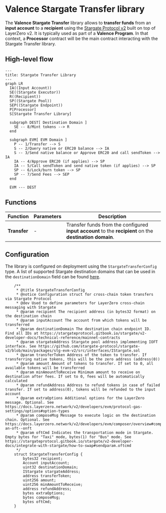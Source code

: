 # Valence Stargate Transfer library

The **Valence Stargate Transfer** library allows to **transfer funds** from an **input account** to a **recipient** using the [Stargate Protocol v2](https://stargateprotocol.gitbook.io/stargate/v2-developer-docs) built on top of LayerZero v2. It is typically used as part of a **Valence Program**. In that context, a **Processor** contract will be the main contract interacting with the Stargate Transfer library.

## High-level flow

```mermaid
---
title: Stargate Transfer Library
---
graph LR
  IA((Input Account))
  SE((Stargate Executor))
  R((Recipient))
  SP((Stargate Pool))
  SEP((Stargate Endpoint))
  P[Processor]
  S[Stargate Transfer Library]

  subgraph DEST[ Destination Domain ]
    SE -- 8/Mint tokens --> R
  end

  subgraph EVM[ EVM Domain ]
    P -- 1/Transfer --> S
    S -- 2/Query native or ERC20 balance --> IA
    S -- 3/Send native balance or Approve ERC20 and call sendToken --> IA
    IA -- 4/Approve ERC20 (if applies) --> SP
    IA -- 5/Call sendToken and send native token (if applies) --> SP
    SP -- 6/Lock/burn token --> SP
    SP -- 7/Send Fees --> SEP
  end

  EVM --- DEST
```

## Functions

| Function     | Parameters | Description                                                                                                   |
| ------------ | ---------- | ------------------------------------------------------------------------------------------------------------- |
| **Transfer** | -          | Transfer funds from the configured **input account** to the **recipient** on the **destination domain**. |

## Configuration

The library is configured on deployment using the `StargateTransferConfig` type. A list of supported Stargate destination domains that can be used in the `destinationDomain` field can be found [here](https://stargateprotocol.gitbook.io/stargate/v2-developer-docs/technical-reference/mainnet-contracts).

```solidity
    /**
     * @title StargateTransferConfig
     * @notice Configuration struct for cross-chain token transfers via Stargate Protocol
     * @dev Used to define parameters for LayerZero cross-chain messaging with Stargate
     * @param recipient The recipient address (in bytes32 format) on the destination chain
     * @param inputAccount The account from which tokens will be transferred
     * @param destinationDomain The destination chain endpoint ID. Find all IDs at https://stargateprotocol.gitbook.io/stargate/v2-developer-docs/technical-reference/mainnet-contracts
     * @param stargateAddress Stargate pool address implementing IOFT interface. See https://github.com/stargate-protocol/stargate-v2/blob/main/packages/stg-evm-v2/src/interfaces/IStargate.sol
     * @param transferToken Address of the token to transfer. If transferring native tokens, this will be the zero address (address(0))
     * @param amount Amount of tokens to transfer. If set to 0, all available tokens will be transferred
     * @param minAmountToReceive Minimum amount to receive on destination after fees. If set to 0, fees will be automatically calculated
     * @param refundAddress Address to refund tokens in case of failed transfer. If set to address(0), tokens will be refunded to the input account
     * @param extraOptions Additional options for the LayerZero message. Optional. See https://docs.layerzero.network/v2/developers/evm/protocol-gas-settings/options#option-types
     * @param composeMsg Message to execute logic on the destination chain. Optional. See https://docs.layerzero.network/v2/developers/evm/composer/overview#composing-an-oft--onft
     * @param oftCmd Indicates the transportation mode in Stargate. Empty bytes for "Taxi" mode, bytes(1) for "Bus" mode. See https://stargateprotocol.gitbook.io/stargate/v2-developer-docs/integrate-with-stargate/how-to-swap#sendparam.oftcmd
     */
    struct StargateTransferConfig {
        bytes32 recipient;
        Account inputAccount;
        uint32 destinationDomain;
        IStargate stargateAddress;
        address transferToken;
        uint256 amount;
        uint256 minAmountToReceive;
        address refundAddress;
        bytes extraOptions;
        bytes composeMsg;
        bytes oftCmd;
    }
```
